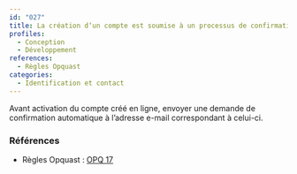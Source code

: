 ```yaml
---
id: "027"
title: La création d‘un compte est soumise à un processus de confirmation.
profiles:
  - Conception
  - Développement
references:
  - Règles Opquast
categories:
  - Identification et contact
---
```


Avant activation du compte créé en ligne, envoyer une demande de confirmation automatique à l’adresse e-mail correspondant à celui-ci.


### Références

* Règles Opquast : [OPQ 17](https://checklists.opquast.com/fr/assurance-qualite-web/la-creation-dun-compte-est-soumise-a-un-processus-de-confirmation)
